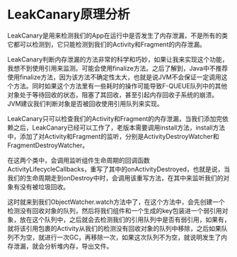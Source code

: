 # LeakCanary原理分析

LeakCanary是用来检测我们的App在运行中是否发生了内存泄漏，不是所有的类它都可以检测到，它只能检测到我们的Activity和Fragment的内存泄漏。

LeakCanary判断内存泄漏的方法非常的科学和巧妙，如果让我来实现这个功能，我想不到使用引用来监测。可能会使用finalize方法。之后了解到，Java中不推荐使用finalize方法，因为该方法不确定性太大，也就是说JVM不会保证一定调用这个方法。同时如果这个方法里有一些耗时的操作可能导致F-QUEUE队列中的其他对象处于等待回收的状态，阻塞了其回收，甚至引起内存回收子系统的崩溃。JVM建议我们判断对象是否被回收使用引用队列来实现。

LeakCanary只可以检查我们的Activity和Fragment的内存泄漏，当我们添加完依赖之后，LeakCanary已经可以工作了，老版本需要调用install方法，install方法中，添加了对Activity和Fragment的监听，分别是ActivityDestroyWatcher和FragmentDestroyWatcher。

在这两个类中，会调用监听组件生命周期的回调函数ActivityLifecycleCallbacks，重写了其中的onActivityDestroyed，也就是说，当我们的生命周期走到onDestroy中时，会调用该重写方法，在其中来监听我们的对象有没有被垃圾回收。

这时就来到我们ObjectWatcher.watch方法中了，在这个方法中，会先创建一个检测没有回收对象的队列，然后将我们组件和一个生成的key包装进一个弱引用对象，放在这个队列中，之后就会去检测我们的引用队列中是否有弱引用，如果有，就将该引用包裹的Activity从我们的检测没有回收对象的队列中移除，之后如果队列不为空，就进行一次GC，再移除一次，如果这次队列不为空，就说明发生了内存泄漏，就会分析堆内存，导出文件。

